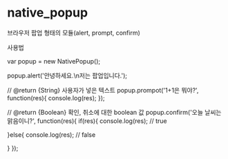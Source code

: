 # native_popup
브라우저 팝업 형태의 모듈(alert, prompt, confirm)

사용법

var popup = new NativePopup();

popup.alert('안녕하세요.\n저는 팝업입니다.');

// @return {String} 사용자가 넣은 텍스트 
popup.prompot('1+1은 뭐야?', function(res){
  console.log(res);
});

// @return {Boolean} 확인, 취소에 대한 boolean 값 
popup.confirm('오늘 날씨는 맑음이니?', function(res){
  if(res){
    console.log(res); // true

  }else{
    console.log(res); // false

  }
});